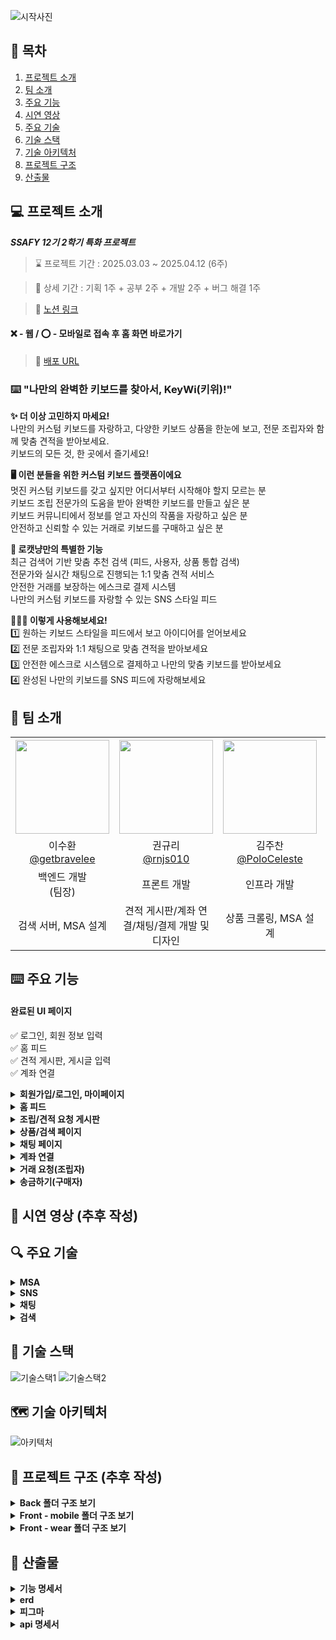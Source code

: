 ![시작사진](https://github.com/user-attachments/assets/601bb0bf-e5ff-489a-85ea-c027c8561c26)
<br />

## 📌 목차

1. [프로젝트 소개](#-프로젝트-소개)
2. [팀 소개](#-팀-소개)
3. [주요 기능](#-주요-기능)
4. [시연 영상](#-시연-영상)
5. [주요 기술](#-주요-기술)
6. [기술 스택](#-기술-)
7. [기술 아키텍처](#-기술-아키텍처처)
8. [프로젝트 구조](#-프로젝트-구조)
9. [산출물](#-산출물)
   <br />

## 💻 프로젝트 소개

**_SSAFY 12기 2학기 특화 프로젝트_**

> ⌛ 프로젝트 기간 : 2025.03.03 ~ 2025.04.12 (6주)

> 📆 상세 기간 : 기획 1주 + 공부 2주 + 개발 2주 + 버그 해결 1주

> 🔗 [노션 링크](https://shiny-headlight-8fc.notion.site/KeyWi-1a4c09e299c68064827cde3460b97652?pvs=4)

#### ❌ - 웹 / ⭕ - 모바일로 접속 후 홈 화면 바로가기

> 📲 [배포 URL](https://keywi.poloceleste.site)

### ⌨️ "나만의 완벽한 키보드를 찾아서, KeyWi(키위)!"

**✨ 더 이상 고민하지 마세요!**<br />
나만의 커스텀 키보드를 자랑하고, 다양한 키보드 상품을 한눈에 보고, 전문 조립자와 함께 맞춤 견적을 받아보세요.<br />
키보드의 모든 것, 한 곳에서 즐기세요!<br />

**🖥️ 이런 분들을 위한 커스텀 키보드 플랫폼이에요**<br />
멋진 커스텀 키보드를 갖고 싶지만 어디서부터 시작해야 할지 모르는 분<br />
키보드 조립 전문가의 도움을 받아 완벽한 키보드를 만들고 싶은 분<br />
키보드 커뮤니티에서 정보를 얻고 자신의 작품을 자랑하고 싶은 분<br />
안전하고 신뢰할 수 있는 거래로 키보드를 구매하고 싶은 분<br />

**🥝 로캣냥만의 특별한 기능**<br />
최근 검색어 기반 맞춤 추천 검색 (피드, 사용자, 상품 통합 검색)<br />
전문가와 실시간 채팅으로 진행되는 1:1 맞춤 견적 서비스<br />
안전한 거래를 보장하는 에스크로 결제 시스템<br />
나만의 커스텀 키보드를 자랑할 수 있는 SNS 스타일 피드<br />

**👨🏻‍💻 이렇게 사용해보세요!**<br />
1️⃣ 원하는 키보드 스타일을 피드에서 보고 아이디어를 얻어보세요<br />
2️⃣ 전문 조립자와 1:1 채팅으로 맞춤 견적을 받아보세요<br />
3️⃣ 안전한 에스크로 시스템으로 결제하고 나만의 맞춤 키보드를 받아보세요<br />
4️⃣ 완성된 나만의 키보드를 SNS 피드에 자랑해보세요<br />

## 👥 팀 소개

<table style="text-align: center;" width="100%">
  <tr>
    <th style="text-align: center;" width="16.66%"><img src="https://github.com/user-attachments/assets/ca19764f-8292-4a8d-ab05-17e9d653f288" width="150" height="150"/></th>
    <th style="text-align: center;" width="16.66%"><img src="https://github.com/user-attachments/assets/f3be0d04-1132-46c5-affb-929d97fb0b58" width="150" height="150"/></th>
    <th style="text-align: center;" width="16.66%"><img src="https://github.com/user-attachments/assets/76820bca-f807-4af5-bf93-09c9335fcbee" width="150" height="150"/></th>
    <th style="text-align: center;" width="16.66%"><img src="https://github.com/user-attachments/assets/4b2e42fb-1005-4453-a418-02ae430bcd93" width="150" height="150"/></th>
    <th style="text-align: center;" width="16.66%"><img src="https://github.com/user-attachments/assets/78f4a4c4-2d6d-4ed5-ae9d-5c487372d770" width="150" height="150"/></th>
    <th style="text-align: center;" width="16.66%"><img src="https://github.com/user-attachments/assets/4ac5efaf-080e-4b20-8796-13416f9e6cd5" width="150" height="150"/></th>
  </tr>
  <tr>
    <td style="text-align: center;" width="16.66%">이수환<br/><a href="https://github.com/getbravelee">@getbravelee</a></td>
    <td style="text-align: center;" width="16.66%">권규리<br/><a href="https://github.com/rnjs010">@rnjs010</a></td>
    <td style="text-align: center;" width="16.66%">김주찬<br/><a href="https://github.com/PoloCeleste">@PoloCeleste</a></td>
    <td style="text-align: center;" width="16.66%">박혜원<br/><a href="https://github.com/hyeOOO">@hyeOOO</a></td>
    <td style="text-align: center;" width="16.66%">서성우<br/><a href="https://github.com/bamtol2">@bamtol2</a></td>
    <td style="text-align: center;" width="16.66%">이혜령<br/><a href="https://github.com/hyerongii">@hyerongii</a></td>
  </tr>
  <tr>
    <td style="text-align: center;" width="16.66%">백엔드 개발 </br> (팀장)</td>
    <td style="text-align: center;" width="16.66%">프론트 개발</td>
    <td style="text-align: center;" width="16.66%">인프라 개발</td>
    <td style="text-align: center;" width="16.66%">백엔드 개발</td>
    <td style="text-align: center;" width="16.66%">백엔드 개발</td>
    <td style="text-align: center;" width="16.66%">프론트 개발</td>
  </tr>
  <tr>
    <td style="text-align: center;" width="16.66%">검색 서버, MSA 설계</td>
    <td style="text-align: center;" width="16.66%">견적 게시판/계좌 연결/채팅/결제 개발 및 디자인</td>
    <td style="text-align: center;" width="16.66%">상품 크롤링,  MSA 설계</td>
    <td style="text-align: center;" width="16.66%">설정 서버, 피드 서버, MSA 설계</td>
    <td style="text-align: center;" width="16.66%">인증 서버, 실시간 채팅 시스템, 견적 게시판, 페이 서비스</td>
    <td style="text-align: center;" width="16.66%">로그인/홈 피드/마이페이지/상품 페이지 구현, UX/UI 디자인</td>
  </tr>
</table>

## ⌨️ 주요 기능

#### 완료된 UI 페이지

✅ 로그인, 회원 정보 입력<br />
✅ 홈 피드<br />
✅ 견적 게시판, 게시글 입력<br />
✅ 계좌 연결<br />

<details>
<summary><strong>회원가입/로그인, 마이페이지</strong></summary>

- 카카오로그인
- 회원정보 작성 (프로필 이미지, 닉네임 작성)
- 마이페이지 (피드/견적)
- 설정 (계좌 관리/정보 수정)
</details>

<details>
<summary><strong>홈 피드 </strong></summary>

- 무한스크롤 피드
- 태그 상품 리스트
- 댓글 페이지
- 피드 작성 (사진 선택, 상품 태그, 글/해시태그 작성)
- 상품 찜 리스트
- 북마크 리스트 (피드/견적 게시물)
- 알림 리스트
</details>

<details>
<summary><strong>조립/견적 요청 게시판</strong></summary>

- 견적 게시판
- 견적 게시물 작성 ( 폼 작성, 글/사진 첨부)
</details>

<details>
<summary><strong>상품/검색 페이지</strong></summary>

- 상품 리스트
- 상품 상세 페이지
- 검색 초기 화면 (최근, 추천, 인기 검색어)
- 검색 중 화면 (실시간 연동 검색어)
- 검색 후 화면 (피드/상품/계정 탭)
</details>

<details>
<summary><strong>채팅 페이지</strong></summary>

- 채팅 리스트
- 1:1 채팅 화면 (상단/하단 더보기)
- 거래 진행 화면
</details>

<details>
<summary><strong>계좌 연결</strong></summary>

- 계좌 입력 (은행/계좌번호/필수 동의)
- 계좌 인증 (1원 송금)
- 간편 비밀번호 설정
</details>

<details>
<summary><strong>거래 요청(조립자)</strong></summary>

- 영수증 폼 작성
</details>

<details>
<summary><strong>송금하기(구매자)</strong></summary>

- 작성된 영수증 확인
- 결제액 송금 (간편 비밀번호 입력)
</details>

## 🎥 시연 영상 (추후 작성)

## 🔍 주요 기술

<details>
<summary><strong>MSA</strong></summary>

- **서비스별 독립 배포**: 특정 서비스만 업데이트하더라도 다른 서비스에 영향 없음
- **기술 스택 유연성**: 각 서비스에 최적화된 기술 선택 가능
- **장애 격리**: 한 서비스의 장애가 전체 시스템으로 확산되지 않음
- **탄력적 확장**: 트래픽이 많은 피드 서비스만 선택적으로 확장 가능

#### &emsp; Config 서버 분리

- **중앙 집중식 구성 관리**: 모든 마이크로서비스의 설정을 한 곳에서 관리하여 일관성 유지
- **동적 설정 변경**: 서비스 재시작 없이 설정 변경 적용 가능 (Spring Cloud Config + Spring Cloud Bus)
- **환경별 설정 분리**: 개발/테스트/프로덕션 환경별 설정 용이
- **버전 관리**: Git 등과 연동하여 설정 이력 관리 가능
</details>

<details>
<summary><strong>SNS</strong></summary>

#### &emsp; Kafka를 활용한 사용자 활동 이벤트 기반 로깅 & 맞춤형 피드 추천 시스템

- **비동기 처리**: 사용자 활동 로깅이 메인 서비스의 응답 시간에 영향을 주지 않음
- **높은 처리량**: Kafka의 높은 처리량으로 대량의 사용자 활동을 빠르게 처리
- **내구성**: 데이터 유실 없이 사용자 활동 로그 보존
- **서비스 분리**: 로깅 처리 실패가 핵심 서비스에 영향을 주지 않음
- **확장성**: 데이터 처리 파이프라인 구축 용이(Kafka Connect, Kafka Streams 등 활용)
- **개인화**: 사용자별 관심사와 활동 패턴에 맞는 콘텐츠 제공
- **데이터 기반 의사결정**: 사용자 행동 데이터를 활용한 알고리즘 개선 가능
- **사용자 경험 향상**: 관련성 높은 콘텐츠로 참여도와 체류 시간 증가
- **콜드 스타트 문제 해결**: 다단계 추천 전략(팔로우->활동 기반->인기)으로 신규 사용자에게도
관련 콘텐츠 제공 가능
</details>

<details>
<summary><strong>채팅</strong></summary>

#### &emsp; STOMP 프로토콜 도입

- **메시지 형식 정의**: 메시지 구조화로 개발 복잡성 감소
- **간편한 라우팅**: @Controller와 @MessageMapping으로 메시지 처리 단순화
- **효율적인 세션 관리**: 채팅방별 연결 관리 자동화
- **표준화된 통신**: 다양한 클라이언트와 서버 간 호환성 확보
- **발행/구독 모델**: 유연한 메시지 전달 구조로 확장성 향상

#### &emsp; Kafka 메시지 브로커 통합

- **높은 확장성**: 브로커 추가와 파티셔닝을 통한 효율적인 병렬 처리
- **데이터 안정성**: 디스크 저장 및 복제를 통한 메시지 유실 방지
- **대용량 처리**: 대규모 실시간 메시징에 최적화된 아키텍처
- **장애 대응**: 장애 발생 시에도 메시지 보존 및 복구 가능
- **비동기 처리**: 채팅 서비스와 데이터 처리 로직의 분리로 응답성 향상

#### &emsp; MongoDB를 통한 채팅 데이터 저장

- **비정형 데이터 처리**: 이모티콘 등 다양한 형식의 채팅 내용 수용
- **고성능 읽기/쓰기**: 실시간 채팅에 필수적인 빠른 응답성 확보
- **확장성**: 샤딩을 통한 대용량 데이터 처리 지원
- **유연한 스키마**: 향후 기능 확장 시 스키마 변경 용이
- **인덱싱**: 효율적인 채팅 내역 검색 및 조회 가능

#### &emsp; SSE를 활용한 알림 기능 구현

- **리소스 효율성**: 폴링 방식 대비 서버 부하 감소
- **실시간 전달**: 즉각적인 알림으로 사용자 경험 향상
- **구현 단순성**: WebSocket 대비 간편한 구현 및 유지보수
- **브라우저 호환성**: 대부분의 모던 브라우저에서 지원
- **단방향 최적화**: 알림 특성에 맞는 서버→클라이언트 전용 통신 채널
</details>

<details>
<summary><strong>검색</strong></summary>

#### &emsp; **고성능 검색 기능**

- **역 인덱스 기반 고속 검색**: Elasticsearch의 역 인덱스 구조를 활용하여 대량의 문서에서도 밀리초 단위의 빠른 검색 결과를 제공합니다
- **한글 초성 검색**: 사용자가 "ㅋㅂㄷ"만 입력해도 "키보드"와 같은 결과를 찾을 수 있도록 jaso_tokenizer를 활용합니다.
- **자소 분리 분석**: "키보드"를 "ㅋㅣㅂㅗㄷㅡ"로 분석하여 부분 일치 검색이 가능하게 합니다.
- **오타 교정**: "zlqhem"(키보드의 영타)로 입력해도 "키보드"를 찾을 수 있는 fuzzy 검색을 지원합니다.
- **중간 일치 검색**: ngram 필터를 사용하여 단어의 중간부터 시작하는 검색어도 자동완성에 포함시킵니다
- **동의어 처리**: 동의어 사전을 구축하여 "스위치"와 "축"을 동일한 개념으로 인식하되, 정확한 용어에 더 높은 가중치를 부여합니다.

#### &emsp; **검색 최적화 전략**

- **필드 부스팅**: 제목, 태그 등 중요 필드에 더 높은 가중치를 부여하여 검색 관련성을 향상시킵니다.
- **인덱스 별칭 활용**: 인덱스 별칭(alias)을 사용하여 데이터 재인덱싱 없이 검색 최적화가 가능하게 합니다.
- **쿼리 최적화**: 필터 컨텍스트를 활용하고 적절한 쿼리 타입(term, match)을 선택하여 검색 성능을 향상시킵니다.

#### &emsp; **데이터 동기화 시스템**

- **실시간 동기화**: Logstash를 사용하여 MySQL 데이터를 10초 간격으로 Elasticsearch에 색인합니다.
- **증분 업데이트**: 변경된 데이터만 선별적으로 업데이트하여 시스템 부하를 최소화합니다.
- **배치 처리**: 전체 데이터는 Spring Batch를 활용하여 일 단위로 전체 재색인합니다.

#### &emsp; **사용자 경험 향상 기능**

- **최근 검색어 관리**: Redis를 활용하여 사용자별 최근 검색어를 저장하고 빠르게 조회합니다.
- **검색어 추천**: 사용자의 검색 패턴과 행동 데이터를 분석하여 개인화된 검색어를 추천합니다.
- **인기 검색어**: 3시간 간격으로 집계된 상위 10개 인기 검색어를 제공하고, 순위 변동(상승/하락/유지/신규)을 표시합니다.
- **자동완성**: 사용자 입력에 따라 실시간으로 관련 검색어를 제안하여 검색 편의성을 높입니다.
</details>

## 🔧 기술 스택

![기술스택1](https://github.com/user-attachments/assets/db16407b-9394-4278-9ee6-4a6ab34ead8a)
![기술스택2](https://github.com/user-attachments/assets/eaa6537c-8020-4a60-9b12-b43cbffc9930)

## 🗺️ 기술 아키텍처

![아키텍처](https://github.com/user-attachments/assets/7dca9068-0601-48bd-8767-845d12c847ec)

## 📂 프로젝트 구조 (추후 작성)

<details>
  <summary><strong>Back 폴더 구조 보기</strong></summary>
  <pre>
  </pre>
</details>

<details>
  <summary><strong>Front - mobile 폴더 구조 보기</strong></summary>
  <pre>
  </pre>
</details>

<details>
  <summary><strong>Front - wear 폴더 구조 보기</strong></summary>
  <pre>
  </pre>
</details>

## 📜 산출물

<details>
  <summary><strong>기능 명세서</strong></summary>
  <h3>🔹 소셜 로그인</h3>
  <img src="https://github.com/user-attachments/assets/c3cc78dd-6065-4dc2-939c-8d7a99025f90" alt="기능명세서">
  <h3>🔹 견적 게시판</h3>
  <img src="https://github.com/user-attachments/assets/3c6b7e45-fb06-433c-a96d-0bcdd908a9d7" alt="기능명세서">
  <h3>🔹 채팅</h3>
  <img src="https://github.com/user-attachments/assets/1b2b5b5a-246b-488f-a002-b6a1237a0a30" alt="기능명세서">
  <h3>🔹 키위페이</h3>
  <img src="https://github.com/user-attachments/assets/e058358c-42e6-4ca4-8727-3b76629290e9" alt="기능명세서">
  <h3>🔹 마이페이지</h3>
  <img src="https://github.com/user-attachments/assets/c9c785c4-1ef0-49d9-9c44-6446f2ff73f8" alt="기능명세서">
  <img src="https://github.com/user-attachments/assets/7ecde092-2509-4aea-bf1d-ad9fe8195f2a" alt="기능명세서">
  <h3>🔹 SNS 피드</h3>
  <img src="https://github.com/user-attachments/assets/f9b7905e-2f4e-4a9b-b29f-40311422c5f4" alt="기능명세서">
  <h3>🔹 검색</h3>
  <img src="https://github.com/user-attachments/assets/d05b766c-99dc-4697-8715-9eb715b84395" alt="기능명세서">
  <h3>🔹 상품 게시판</h3>
  <img src="https://github.com/user-attachments/assets/be1f32f8-323a-4e76-8211-8df116a637c7" alt="기능명세서">
</details>

<details>
  <summary><strong>erd</strong></summary>
  <img src="https://github.com/user-attachments/assets/850d9f41-d1b4-4de8-a930-101879e4dca5" alt="erd">
</details>

<details>
  <summary><strong>피그마</strong></summary>
  <img src="https://github.com/user-attachments/assets/72146db3-f25e-47cc-b745-72acaf044701" alt="피그마">
</details>

<details>
  <summary><strong>api 명세서</strong></summary>
  <h3>🔹 소셜 로그인</h3>
  <img src="https://github.com/user-attachments/assets/c09969d5-4def-4459-8b32-a3420470806e" alt="api명세서">
  <h3>🔹 견적 게시판</h3>
  <img src="https://github.com/user-attachments/assets/e6169d85-2b09-4f7f-ab36-ef6c5e59c586" alt="api명세서">
  <h3>🔹 채팅</h3>
  <img src="https://github.com/user-attachments/assets/e0d686e3-5669-4a6b-b073-f2dcf35ff42c" alt="api명세서">
  <h3>🔹 키위페이</h3>
  <img src="https://github.com/user-attachments/assets/5683763c-4f6e-4f02-9ec9-e61dae204b33" alt="api명세서">
  <h3>🔹 마이페이지</h3>
  <img src="https://github.com/user-attachments/assets/56cedbe4-bb19-4b6d-921c-9d5e423b9de1" alt="api명세서">
  <h3>🔹 SNS 피드</h3>
  <img src="https://github.com/user-attachments/assets/1bc3f40e-5588-49c8-89be-718fd4e71e9c" alt="api명세서">
  <h3>🔹 검색</h3>
  <img src="https://github.com/user-attachments/assets/71795e14-456c-42dc-bb09-d0b8c34c46f5" alt="api명세서">
  <h3>🔹 상품 게시판</h3>
  <img src="https://github.com/user-attachments/assets/a87f5d4f-bfbf-41c6-9e1a-4532f937a538" alt="api명세서">
</details>
